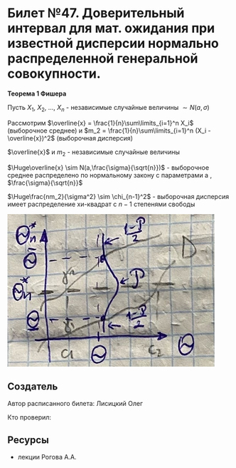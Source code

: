 # Билет №47. Доверительный интервал для мат. ожидания при известной дисперсии нормально распределенной генеральной совокупности.

**Теорема 1 Фишера**

Пусть $X_1$, $X_2$, ..., $X_n$ - независимые случайные величины $\sim N(a,\sigma)$

Рассмотрим $\overline{x} = \frac{1}{n}\sum\limits_{i=1}^n X_i$ (выборочное среднее) и $m_2 = \frac{1}{n}\sum\limits_{i=1}^n (X_i - \overline{x})^2$ (выборочная дисперсия)

$\overline{x}$ и $m_2$ - независимые случайные величины

$\Huge\overline{x} \sim N(a,\frac{\sigma}{\sqrt{n}})$ - выборочное среднее распределено по нормальному закону с параметрами a , $\frac{\sigma}{\sqrt{n}}$

$\Huge\frac{nm_2}{\sigma^2} \sim \chi_{n-1}^2$ - выборочная дисперсия имеет распределение хи-квадрат с $n-1$ степенями свободы

![](../question46/graph0.png)

## Создатель

Автор расписанного билета: Лисицкий Олег

Кто проверил:


## Ресурсы
- лекции Рогова А.А.

